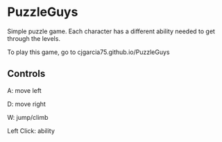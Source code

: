 # PuzzleGuys

Simple puzzle game. Each character has a different ability needed to get through the levels.

To play this game, go to cjgarcia75.github.io/PuzzleGuys

## Controls

A: move left

D: move right

W: jump/climb

Left Click: ability
